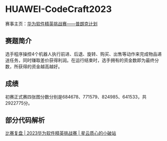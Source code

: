 # HUAWEI-CodeCraft2023

赛事主页：[华为软件精英挑战赛——普朗克计划](https://competition.huaweicloud.com/codecraft2023)

## 赛题简介

选手程序操控4个机器人执行前进、后退、旋转、购买、出售等动作来完成物品递送任务，同时赚取差价获得利润。在运行结束时，选手拥有的资金数即为最终分数，所获得的资金越高越好。


## 成绩

初赛正式赛四张图分数分别是684678、771579、824985、641533，共2922775分。

## 部分代码解析

[比赛复盘 | 2023华为软件精英挑战赛 | 星云质心的小破站](https://wjd1005.github.io/posts/df4104a6/)
